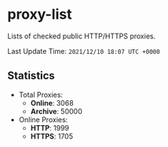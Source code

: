 # proxy-list  
Lists of checked public HTTP/HTTPS proxies.    

Last Update Time: `2021/12/10 18:07 UTC +0000`  
## Statistics  
- Total Proxies:  
  - **Online**: 3068  
  - **Archive**: 50000  
- Online Proxies:  
  - **HTTP**: 1999  
  - **HTTPS**: 1705  

